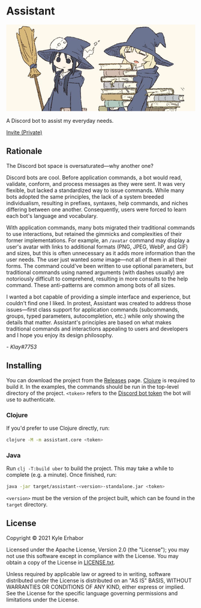 # Assistant

![Banner](./banner.png)

A Discord bot to assist my everyday needs.

[Invite (Private)](https://discord.com/api/oauth2/authorize?client_id=856158596344709130&permissions=8192&scope=applications.commands%20bot)

## Rationale

The Discord bot space is oversaturated—why another one?

Discord bots are cool. Before application commands, a bot would read, validate, conform, and process messages as they 
were sent. It was very flexible, but lacked a standardized way to issue commands. While many bots adopted the same
principles, the lack of a system breeded individualism, resulting in prefixes, syntaxes, help commands, and niches
differing between one another. Consequently, users were forced to learn each bot's language and vocabulary.

With application commands, many bots migrated their traditional commands to use interactions, but retained the gimmicks 
and complexities of their former implementations. For example, an `/avatar` command may display a user's avatar with 
links to additional formats (PNG, JPEG, WebP, and GIF) and sizes, but this is often unnecessary as it adds more 
information than the user needs. The user just wanted *some* image—not all of them in all their forms. The command 
could've been written to use optional parameters, but traditional commands using named arguments (with dashes usually) 
are notoriously difficult to comprehend, resulting in more consults to the help command. These anti-patterns are common 
among bots of all sizes.

I wanted a bot capable of providing a simple interface and experience, but couldn't find one I liked. In protest,
Assistant was created to address those issues—first class support for application commands (subcommands, groups, typed
parameters, autocompletion, etc.) while only showing the details that matter. Assistant's principles are based on what
makes traditional commands and interactions appealing to users and developers and I hope you enjoy its design
philosophy.

*- Klay#7753*

## Installing

You can download the project from the [Releases](https://github.com/KyleErhabor/assistant/releases/latest) page.
[Clojure](https://clojure.org/guides/getting_started) is required to build it. In the examples, the commands should be 
run in the top-level directory of the project. `<token>` refers to the [Discord bot token](https://discord.com/developers/applications)
the bot will use to authenticate.

### Clojure

If you'd prefer to use Clojure directly, run:

```sh
clojure -M -m assistant.core <token>
```

### Java

Run `clj -T:build uber` to build the project. This may take a while to complete (e.g. a minute). Once finished, run:
```sh
java -jar target/assistant-<version>-standalone.jar <token>
```

`<version>` must be the version of the project built, which can be found in the `target` directory.

## License

Copyright © 2021 Kyle Erhabor

Licensed under the Apache License, Version 2.0 (the "License"); you may not use this software except in compliance with
the License. You may obtain a copy of the License in [LICENSE.txt](./LICENSE.txt).

Unless required by applicable law or agreed to in writing, software distributed under the License is distributed on an
"AS IS" BASIS, WITHOUT WARRANTIES OR CONDITIONS OF ANY KIND, either express or implied. See the License for the specific
language governing permissions and limitations under the License.
